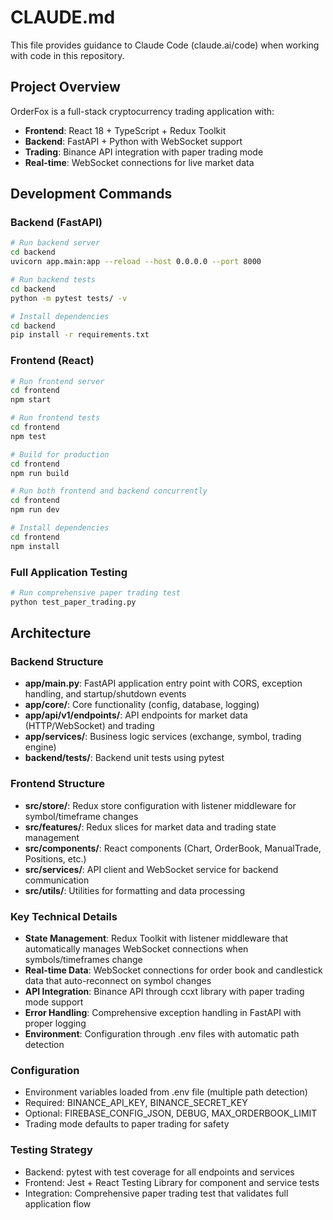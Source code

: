 # CLAUDE.md

This file provides guidance to Claude Code (claude.ai/code) when working with code in this repository.

## Project Overview

OrderFox is a full-stack cryptocurrency trading application with:
- **Frontend**: React 18 + TypeScript + Redux Toolkit
- **Backend**: FastAPI + Python with WebSocket support
- **Trading**: Binance API integration with paper trading mode
- **Real-time**: WebSocket connections for live market data

## Development Commands

### Backend (FastAPI)
```bash
# Run backend server
cd backend
uvicorn app.main:app --reload --host 0.0.0.0 --port 8000

# Run backend tests
cd backend
python -m pytest tests/ -v

# Install dependencies
cd backend
pip install -r requirements.txt
```

### Frontend (React)
```bash
# Run frontend server
cd frontend
npm start

# Run frontend tests
cd frontend
npm test

# Build for production
cd frontend
npm run build

# Run both frontend and backend concurrently
cd frontend
npm run dev

# Install dependencies
cd frontend
npm install
```

### Full Application Testing
```bash
# Run comprehensive paper trading test
python test_paper_trading.py
```

## Architecture

### Backend Structure
- **app/main.py**: FastAPI application entry point with CORS, exception handling, and startup/shutdown events
- **app/core/**: Core functionality (config, database, logging)
- **app/api/v1/endpoints/**: API endpoints for market data (HTTP/WebSocket) and trading
- **app/services/**: Business logic services (exchange, symbol, trading engine)
- **backend/tests/**: Backend unit tests using pytest

### Frontend Structure
- **src/store/**: Redux store configuration with listener middleware for symbol/timeframe changes
- **src/features/**: Redux slices for market data and trading state management
- **src/components/**: React components (Chart, OrderBook, ManualTrade, Positions, etc.)
- **src/services/**: API client and WebSocket service for backend communication
- **src/utils/**: Utilities for formatting and data processing

### Key Technical Details
- **State Management**: Redux Toolkit with listener middleware that automatically manages WebSocket connections when symbols/timeframes change
- **Real-time Data**: WebSocket connections for order book and candlestick data that auto-reconnect on symbol changes
- **API Integration**: Binance API through ccxt library with paper trading mode support
- **Error Handling**: Comprehensive exception handling in FastAPI with proper logging
- **Environment**: Configuration through .env files with automatic path detection

### Configuration
- Environment variables loaded from .env file (multiple path detection)
- Required: BINANCE_API_KEY, BINANCE_SECRET_KEY
- Optional: FIREBASE_CONFIG_JSON, DEBUG, MAX_ORDERBOOK_LIMIT
- Trading mode defaults to paper trading for safety

### Testing Strategy
- Backend: pytest with test coverage for all endpoints and services
- Frontend: Jest + React Testing Library for component and service tests
- Integration: Comprehensive paper trading test that validates full application flow